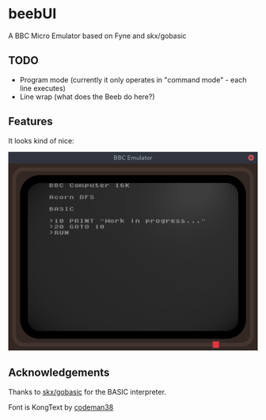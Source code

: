 # beebUI
A BBC Micro Emulator based on Fyne and skx/gobasic

## TODO

* Program mode (currently it only operates in "command mode" - each line executes)
* Line wrap (what does the Beeb do here?)

## Features

It looks kind of nice:

![](beebui.png)

## Acknowledgements

Thanks to [skx/gobasic](https://github.com/skx/gobasic) for the BASIC interpreter.

Font is KongText by [codeman38](https://www.1001fonts.com/users/codeman38/)
